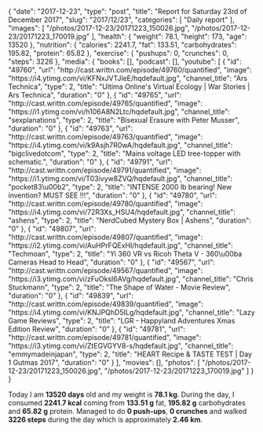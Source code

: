 {
    "date": "2017-12-23",
    "type": "post",
    "title": "Report for Saturday 23rd of December 2017",
    "slug": "2017\/12\/23",
    "categories": [
        "Daily report"
    ],
    "images": [
        "\/photos\/2017-12-23\/20171223_150026.jpg",
        "\/photos\/2017-12-23\/20171223_170019.jpg"
    ],
    "health": {
        "weight": 78.1,
        "height": 173,
        "age": 13520
    },
    "nutrition": {
        "calories": 2241.7,
        "fat": 133.51,
        "carbohydrates": 195.82,
        "protein": 65.82
    },
    "exercise": {
        "pushups": 0,
        "crunches": 0,
        "steps": 3226
    },
    "media": {
        "books": [],
        "podcast": [],
        "youtube": [
            {
                "id": "49760",
                "url": "http:\/\/cast.writtn.com\/episode\/49760\/quantified",
                "image": "https:\/\/i4.ytimg.com\/vi\/KFNxJVTJleE\/hqdefault.jpg",
                "channel_title": "Ars Technica",
                "type": 2,
                "title": "Ultima Online's Virtual Ecology | War Stories | Ars Technica",
                "duration": "0"
            },
            {
                "id": "49765",
                "url": "http:\/\/cast.writtn.com\/episode\/49765\/quantified",
                "image": "https:\/\/i1.ytimg.com\/vi\/h106A8N2Ltc\/hqdefault.jpg",
                "channel_title": "sexplanations",
                "type": 2,
                "title": "Bisexual Erasure with Peter Musser",
                "duration": "0"
            },
            {
                "id": "49763",
                "url": "http:\/\/cast.writtn.com\/episode\/49763\/quantified",
                "image": "https:\/\/i4.ytimg.com\/vi\/k9Asjh7R0wA\/hqdefault.jpg",
                "channel_title": "bigclivedotcom",
                "type": 2,
                "title": "Mains voltage LED tree-topper with schematic.",
                "duration": "0"
            },
            {
                "id": "49791",
                "url": "http:\/\/cast.writtn.com\/episode\/49791\/quantified",
                "image": "https:\/\/i1.ytimg.com\/vi\/T03ivyw8ZVQ\/hqdefault.jpg",
                "channel_title": "pocket83\u00b2",
                "type": 2,
                "title": "INTENSE 2000 lb bearing! New invention? MUST SEE !!!",
                "duration": "0"
            },
            {
                "id": "49780",
                "url": "http:\/\/cast.writtn.com\/episode\/49780\/quantified",
                "image": "https:\/\/i4.ytimg.com\/vi\/72R3Xs_HSU4\/hqdefault.jpg",
                "channel_title": "ashens",
                "type": 2,
                "title": "NerdCubed Mystery Box | Ashens",
                "duration": "0"
            },
            {
                "id": "49807",
                "url": "http:\/\/cast.writtn.com\/episode\/49807\/quantified",
                "image": "https:\/\/i2.ytimg.com\/vi\/AuHPrFQExHI\/hqdefault.jpg",
                "channel_title": "Techmoan",
                "type": 2,
                "title": "Yi 360 VR vs Ricoh Theta V - 360\u00ba Cameras Head to Head",
                "duration": "0"
            },
            {
                "id": "49567",
                "url": "http:\/\/cast.writtn.com\/episode\/49567\/quantified",
                "image": "https:\/\/i3.ytimg.com\/vi\/zFuOksI6AVg\/hqdefault.jpg",
                "channel_title": "Chris Stuckmann",
                "type": 2,
                "title": "The Shape of Water - Movie Review",
                "duration": "0"
            },
            {
                "id": "49839",
                "url": "http:\/\/cast.writtn.com\/episode\/49839\/quantified",
                "image": "https:\/\/i4.ytimg.com\/vi\/KNJPQhD5ILg\/hqdefault.jpg",
                "channel_title": "Lazy Game Reviews",
                "type": 2,
                "title": "LGR - Happyland Adventures Xmas Edition Review",
                "duration": "0"
            },
            {
                "id": "49781",
                "url": "http:\/\/cast.writtn.com\/episode\/49781\/quantified",
                "image": "https:\/\/i3.ytimg.com\/vi\/ZtEGVGYV8-s\/hqdefault.jpg",
                "channel_title": "emmymadeinjapan",
                "type": 2,
                "title": "HEART Recipe & TASTE TEST | Day 1 Gutmas 2017",
                "duration": "0"
            }
        ],
        "movies": [],
        "photos": [
            "\/photos\/2017-12-23\/20171223_150026.jpg",
            "\/photos\/2017-12-23\/20171223_170019.jpg"
        ]
    }
}

Today I am <strong>13520 days</strong> old and my weight is <strong>78.1 kg</strong>. During the day, I consumed <strong>2241.7 kcal</strong> coming from <strong>133.51 g</strong> fat, <strong>195.82 g</strong> carbohydrates and <strong>65.82 g</strong> protein. Managed to do <strong>0 push-ups</strong>, <strong>0 crunches</strong> and walked <strong>3226 steps</strong> during the day which is approximately <strong>2.46 km</strong>.